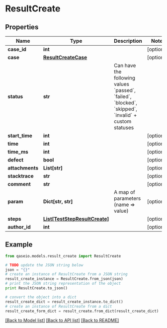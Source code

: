 # ResultCreate


## Properties

Name | Type | Description | Notes
------------ | ------------- | ------------- | -------------
**case_id** | **int** |  | [optional] 
**case** | [**ResultCreateCase**](ResultCreateCase.md) |  | [optional] 
**status** | **str** | Can have the following values &#x60;passed&#x60;, &#x60;failed&#x60;, &#x60;blocked&#x60;, &#x60;skipped&#x60;, &#x60;invalid&#x60; + custom statuses | 
**start_time** | **int** |  | [optional] 
**time** | **int** |  | [optional] 
**time_ms** | **int** |  | [optional] 
**defect** | **bool** |  | [optional] 
**attachments** | **List[str]** |  | [optional] 
**stacktrace** | **str** |  | [optional] 
**comment** | **str** |  | [optional] 
**param** | **Dict[str, str]** | A map of parameters (name &#x3D;&gt; value) | [optional] 
**steps** | [**List[TestStepResultCreate]**](TestStepResultCreate.md) |  | [optional] 
**author_id** | **int** |  | [optional] 

## Example

```python
from qaseio.models.result_create import ResultCreate

# TODO update the JSON string below
json = "{}"
# create an instance of ResultCreate from a JSON string
result_create_instance = ResultCreate.from_json(json)
# print the JSON string representation of the object
print ResultCreate.to_json()

# convert the object into a dict
result_create_dict = result_create_instance.to_dict()
# create an instance of ResultCreate from a dict
result_create_form_dict = result_create.from_dict(result_create_dict)
```
[[Back to Model list]](../README.md#documentation-for-models) [[Back to API list]](../README.md#documentation-for-api-endpoints) [[Back to README]](../README.md)


